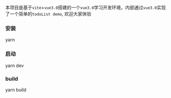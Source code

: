 本项目是基于`vite`+`vue3.0`搭建的一个`vue3.0`学习开发环境，内部通过`vue3.0`实现了一个简单的`todoList demo`, 欢迎大家体验
### 安装
yarn
### 启动
yarn dev
### build
yarn build
